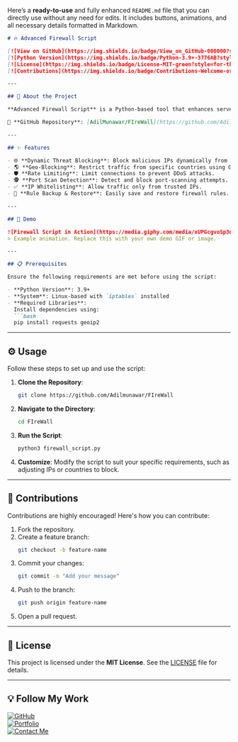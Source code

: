 Here’s a **ready-to-use** and fully enhanced `README.md` file that you can directly use without any need for edits. It includes buttons, animations, and all necessary details formatted in Markdown.

```markdown
# 🔥 Advanced Firewall Script  

[![View on GitHub](https://img.shields.io/badge/View_on_GitHub-000000?style=for-the-badge&logo=github&logoColor=white)](https://github.com/Adilmunawar/FIreWall)  
[![Python Version](https://img.shields.io/badge/Python-3.9+-3776AB?style=for-the-badge&logo=python&logoColor=white)](https://www.python.org/)  
[![License](https://img.shields.io/badge/License-MIT-green?style=for-the-badge)](https://github.com/Adilmunawar/FIreWall/blob/main/LICENSE)  
[![Contributions](https://img.shields.io/badge/Contributions-Welcome-orange?style=for-the-badge&logo=github)](https://github.com/Adilmunawar/FIreWall/pulls)  

---

## 🚀 About the Project  

**Advanced Firewall Script** is a Python-based tool that enhances server security using `iptables`. The script automates blocking malicious IPs, geo-restricting traffic, detecting port scans, and implementing rate limiting.  

🔗 **GitHub Repository**: [AdilMunawar/FIreWall](https://github.com/Adilmunawar/FIreWall)  

---

## ✨ Features  

- 🌐 **Dynamic Threat Blocking**: Block malicious IPs dynamically from threat feeds.  
- 🌎 **Geo-Blocking**: Restrict traffic from specific countries using GeoIP2.  
- 🛡️ **Rate Limiting**: Limit connections to prevent DDoS attacks.  
- 🕵️ **Port Scan Detection**: Detect and block port-scanning attempts.  
- ✅ **IP Whitelisting**: Allow traffic only from trusted IPs.  
- 🔄 **Rule Backup & Restore**: Easily save and restore firewall rules.  

---

## 🎥 Demo  

![Firewall Script in Action](https://media.giphy.com/media/xUPGcgvoSp3ndKfaJG/giphy.gif)  
> Example animation. Replace this with your own demo GIF or image.  

---

## 📋 Prerequisites  

Ensure the following requirements are met before using the script:  

- **Python Version**: 3.9+  
- **System**: Linux-based with `iptables` installed  
- **Required Libraries**:  
  Install dependencies using:  
  ```bash
  pip install requests geoip2
  ```  

---

## ⚙️ Usage  

Follow these steps to set up and use the script:  

1. **Clone the Repository**:  
   ```bash
   git clone https://github.com/Adilmunawar/FIreWall
   ```  

2. **Navigate to the Directory**:  
   ```bash
   cd FIreWall
   ```  

3. **Run the Script**:  
   ```bash
   python3 firewall_script.py
   ```  

4. **Customize**: Modify the script to suit your specific requirements, such as adjusting IPs or countries to block.  

---

## 🤝 Contributions  

Contributions are highly encouraged! Here's how you can contribute:  

1. Fork the repository.  
2. Create a feature branch:  
   ```bash
   git checkout -b feature-name
   ```  
3. Commit your changes:  
   ```bash
   git commit -m "Add your message"
   ```  
4. Push to the branch:  
   ```bash
   git push origin feature-name
   ```  
5. Open a pull request.  

---

## 📄 License  

This project is licensed under the **MIT License**. See the [LICENSE](https://github.com/Adilmunawar/FIreWall/blob/main/LICENSE) file for details.  

---

## 💡 Follow My Work  

[![GitHub](https://img.shields.io/badge/GitHub-AdilMunawar-000000?style=for-the-badge&logo=github&logoColor=white)](https://github.com/Adilmunawar)  
[![Portfolio](https://img.shields.io/badge/My_Portfolio-FF5722?style=for-the-badge&logo=firefox&logoColor=white)](adilmunawar.rf.gd)  
[![Contact Me](https://img.shields.io/badge/Contact_Me-0078D4?style=for-the-badge&logo=microsoft-outlook&logoColor=white)](mailto:adilfromavengers@gmail.com)  
```

